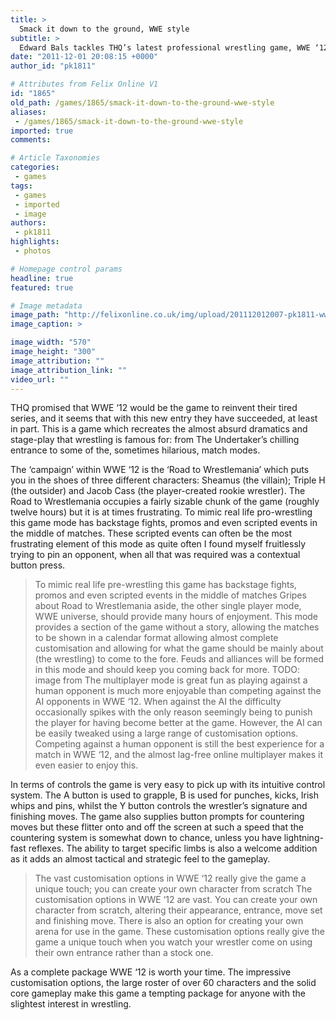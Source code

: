 ```yaml
---
title: >
  Smack it down to the ground, WWE style
subtitle: >
  Edward Bals tackles THQ’s latest professional wrestling game, WWE ‘12
date: "2011-12-01 20:08:15 +0000"
author_id: "pk1811"

# Attributes from Felix Online V1
id: "1865"
old_path: /games/1865/smack-it-down-to-the-ground-wwe-style
aliases:
 - /games/1865/smack-it-down-to-the-ground-wwe-style
imported: true
comments:

# Article Taxonomies
categories:
 - games
tags:
 - games
 - imported
 - image
authors:
 - pk1811
highlights:
 - photos

# Homepage control params
headline: true
featured: true

# Image metadata
image_path: "http://felixonline.co.uk/img/upload/201112012007-pk1811-wwe-12-review.jpg"
image_caption: >

image_width: "570"
image_height: "300"
image_attribution: ""
image_attribution_link: ""
video_url: ""
---
```


THQ promised that WWE ‘12 would be the game to reinvent their tired series, and it seems that with this new entry they have succeeded, at least in part. This is a game which recreates the almost absurd dramatics and stage-play that wrestling is famous for: from The Undertaker’s chilling entrance to some of the, sometimes hilarious, match modes.

The ‘campaign’ within WWE ‘12 is the ‘Road to Wrestlemania’ which puts you in the shoes of three different characters: Sheamus (the villain); Triple H (the outsider) and Jacob Cass (the player-created rookie wrestler). The Road to Wrestlemania occupies a fairly sizable chunk of the game (roughly twelve hours) but it is at times frustrating. To mimic real life pro-wrestling this game mode has backstage fights, promos and even scripted events in the middle of matches. These scripted events can often be the most frustrating element of this mode as quite often I found myself fruitlessly trying to pin an opponent, when all that was required was a contextual button press.
> To mimic real life pre-wrestling this game has backstage fights, promos and even scripted events in the middle of matches
Gripes about Road to Wrestlemania aside, the other single player mode, WWE universe, should provide many hours of enjoyment. This mode provides a section of the game without a story, allowing the matches to be shown in a calendar format allowing almost complete customisation and allowing for what the game should be mainly about (the wrestling) to come to the fore. Feuds and alliances will be formed in this mode and should keep you coming back for more.
TODO: image from
The multiplayer mode is great fun as playing against a human opponent is much more enjoyable than competing against the AI opponents in WWE ‘12. When against the AI the difficulty occasionally spikes with the only reason seemingly being to punish the player for having become better at the game. However, the AI can be easily tweaked using a large range of customisation options. Competing against a human opponent is still the best experience for a match in WWE ‘12, and the almost lag-free online multiplayer makes it even easier to enjoy this.

In terms of controls the game is very easy to pick up with its intuitive control system. The A button is used to grapple, B is used for punches, kicks, Irish whips and pins, whilst the Y button controls the wrestler’s signature and finishing moves. The game also supplies button prompts for countering moves but these flitter onto and off the screen at such a speed that the countering system is somewhat down to chance, unless you have lightning-fast reflexes. The ability to target specific limbs is also a welcome addition as it adds an almost tactical and strategic feel to the gameplay.
> The vast customisation options in WWE ‘12 really give the game a unique touch; you can create your own character from scratch
The customisation options in WWE ‘12 are vast. You can create your own character from scratch, altering their appearance, entrance, move set and finishing move. There is also an option for creating your own arena for use in the game. These customisation options really give the game a unique touch when you watch your wrestler come on using their own entrance rather than a stock one.

As a complete package WWE ‘12 is worth your time. The impressive customisation options, the large roster of over 60 characters and the solid core gameplay make this game a tempting package for anyone with the slightest interest in wrestling.
